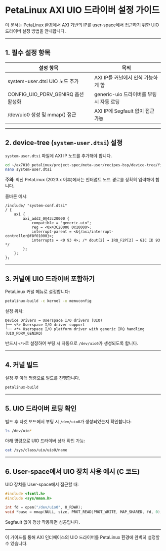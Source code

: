 # PetaLinux AXI UIO 드라이버 설정 가이드

이 문서는 PetaLinux 환경에서 AXI 기반의 IP를 user-space에서 접근하기 위한 UIO 드라이버 설정 방법을 안내합니다.

---

## 1. 필수 설정 항목

| 설정 항목 | 목적 |
|-----------|------|
| system-user.dtsi UIO 노드 추가 | AXI IP를 커널에서 인식 가능하게 함 |
| CONFIG_UIO_PDRV_GENIRQ 옵션 활성화 | generic-uio 드라이버를 부팅 시 자동 로딩 |
| /dev/uio0 생성 및 mmap() 접근 | AXI IP에 Segfault 없이 접근 가능 |

---

## 2. device-tree (`system-user.dtsi`) 설정

`system-user.dtsi` 파일에 AXI IP 노드를 추가해야 합니다.

```bash
cd ~/ax7010_petalinux/project-spec/meta-user/recipes-bsp/device-tree/files
nano system-user.dtsi
```

**주의**: 최신 PetaLinux (2023.x 이후)에서는 인터럽트 노드 경로를 정확히 입력해야 합니다.

올바른 예시:

```dts
/include/ "system-conf.dtsi"
/ {
    axi {
        axi_add2_0@43c20000 {
            compatible = "generic-uio";
            reg = <0x43C20000 0x10000>;
            interrupt-parent = <&{/axi/interrupt-controller@f8f01000}>;
            interrupts = <0 93 4>; /* dout[2] → IRQ_F2P[2] → GIC ID 93 */
        };
    };
};
```

---

## 3. 커널에 UIO 드라이버 포함하기

PetaLinux 커널 메뉴로 설정합니다:

```bash
petalinux-build -c kernel -x menuconfig
```

설정 위치:

```
Device Drivers → Userspace I/O drivers (UIO)
├── <*> Userspace I/O driver support
└── <*> Userspace I/O platform driver with generic IRQ handling (UIO_PDRV_GENIRQ)
```

반드시 `<*>`로 설정하여 부팅 시 자동으로 `/dev/uio0`가 생성되도록 합니다.

---

## 4. 커널 빌드

설정 후 아래 명령으로 빌드를 진행합니다.

```bash
petalinux-build
```

---

## 5. UIO 드라이버 로딩 확인

빌드 후 타겟 보드에서 부팅 시 `/dev/uio0`가 생성되었는지 확인합니다:

```bash
ls /dev/uio*
```

아래 명령으로 UIO 드라이버 상태 확인 가능:

```bash
cat /sys/class/uio/uio0/name
```

---

## 6. User-space에서 UIO 장치 사용 예시 (C 코드)

UIO 장치를 User-space에서 접근할 때:

```c
#include <fcntl.h>
#include <sys/mman.h>

int fd = open("/dev/uio0", O_RDWR);
void *base = mmap(NULL, size, PROT_READ|PROT_WRITE, MAP_SHARED, fd, 0);
```

Segfault 없이 정상 작동하면 성공입니다.

---

이 가이드를 통해 AXI 인터페이스의 UIO 드라이버를 PetaLinux 환경에 완벽히 설정할 수 있습니다.
